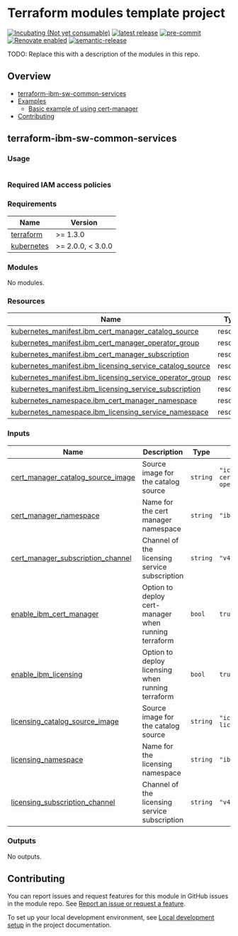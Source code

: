 <!-- Update this title with a descriptive name. Use sentence case. -->
# Terraform modules template project

<!--
Update status and "latest release" badges:
  1. For the status options, see https://terraform-ibm-modules.github.io/documentation/#/badge-status
  2. Update the "latest release" badge to point to the correct module's repo. Replace "terraform-ibm-module-template" in two places.
-->
[![Incubating (Not yet consumable)](https://img.shields.io/badge/status-Incubating%20(Not%20yet%20consumable)-red)](https://terraform-ibm-modules.github.io/documentation/#/badge-status)
[![latest release](https://img.shields.io/github/v/release/terraform-ibm-modules/terraform-ibm-sw-common-services?logo=GitHub&sort=semver)](https://github.com/terraform-ibm-modules/terraform-ibm-sw-common-services/releases/latest)
[![pre-commit](https://img.shields.io/badge/pre--commit-enabled-brightgreen?logo=pre-commit&logoColor=white)](https://github.com/pre-commit/pre-commit)
[![Renovate enabled](https://img.shields.io/badge/renovate-enabled-brightgreen.svg)](https://renovatebot.com/)
[![semantic-release](https://img.shields.io/badge/%20%20%F0%9F%93%A6%F0%9F%9A%80-semantic--release-e10079.svg)](https://github.com/semantic-release/semantic-release)

<!--
Add a description of modules in this repo.
Expand on the repo short description in the .github/settings.yml file.

For information, see "Module names and descriptions" at
https://terraform-ibm-modules.github.io/documentation/#/implementation-guidelines?id=module-names-and-descriptions
-->

TODO: Replace this with a description of the modules in this repo.


<!-- The following content is automatically populated by the pre-commit hook -->
<!-- BEGIN OVERVIEW HOOK -->
## Overview
* [terraform-ibm-sw-common-services](#terraform-ibm-sw-common-services)
* [Examples](./examples)
    * [Basic example of using cert-manager](./examples/basic)
* [Contributing](#contributing)
<!-- END OVERVIEW HOOK -->


<!--
If this repo contains any reference architectures, uncomment the heading below and link to them.
(Usually in the `/reference-architectures` directory.)
See "Reference architecture" in the public documentation at
https://terraform-ibm-modules.github.io/documentation/#/implementation-guidelines?id=reference-architecture
-->
<!-- ## Reference architectures -->


<!-- Replace this heading with the name of the root level module (the repo name) -->
## terraform-ibm-sw-common-services

### Usage

<!--
Add an example of the use of the module in the following code block.

Use real values instead of "var.<var_name>" or other placeholder values
unless real values don't help users know what to change.
-->

```hcl

```

### Required IAM access policies

<!-- PERMISSIONS REQUIRED TO RUN MODULE
If this module requires permissions, uncomment the following block and update
the sample permissions, following the format.
Replace the sample Account and IBM Cloud service names and roles with the
information in the console at
Manage > Access (IAM) > Access groups > Access policies.
-->

<!--
You need the following permissions to run this module:

- IAM services
    - **Sample IBM Cloud** service
        - `Editor` platform access
        - `Manager` platform access
- Account management services
    - **Sample account management** service
        - `Editor` platform access
-->

<!-- NO PERMISSIONS FOR MODULE
If no permissions are required for the module, uncomment the following
statement instead the previous block.
-->

<!-- No permissions are needed to run this module.-->


<!-- The following content is automatically populated by the pre-commit hook -->
<!-- BEGINNING OF PRE-COMMIT-TERRAFORM DOCS HOOK -->
### Requirements

| Name | Version |
|------|---------|
| <a name="requirement_terraform"></a> [terraform](#requirement\_terraform) | >= 1.3.0 |
| <a name="requirement_kubernetes"></a> [kubernetes](#requirement\_kubernetes) | >= 2.0.0, < 3.0.0 |

### Modules

No modules.

### Resources

| Name | Type |
|------|------|
| [kubernetes_manifest.ibm_cert_manager_catalog_source](https://registry.terraform.io/providers/hashicorp/kubernetes/latest/docs/resources/manifest) | resource |
| [kubernetes_manifest.ibm_cert_manager_operator_group](https://registry.terraform.io/providers/hashicorp/kubernetes/latest/docs/resources/manifest) | resource |
| [kubernetes_manifest.ibm_cert_manager_subscription](https://registry.terraform.io/providers/hashicorp/kubernetes/latest/docs/resources/manifest) | resource |
| [kubernetes_manifest.ibm_licensing_service_catalog_source](https://registry.terraform.io/providers/hashicorp/kubernetes/latest/docs/resources/manifest) | resource |
| [kubernetes_manifest.ibm_licensing_service_operator_group](https://registry.terraform.io/providers/hashicorp/kubernetes/latest/docs/resources/manifest) | resource |
| [kubernetes_manifest.ibm_licensing_service_subscription](https://registry.terraform.io/providers/hashicorp/kubernetes/latest/docs/resources/manifest) | resource |
| [kubernetes_namespace.ibm_cert_manager_namespace](https://registry.terraform.io/providers/hashicorp/kubernetes/latest/docs/resources/namespace) | resource |
| [kubernetes_namespace.ibm_licensing_service_namespace](https://registry.terraform.io/providers/hashicorp/kubernetes/latest/docs/resources/namespace) | resource |

### Inputs

| Name | Description | Type | Default | Required |
|------|-------------|------|---------|:--------:|
| <a name="input_cert_manager_catalog_source_image"></a> [cert\_manager\_catalog\_source\_image](#input\_cert\_manager\_catalog\_source\_image) | Source image for the catalog source | `string` | `"icr.io/cpopen/ibm-cert-manager-operator-catalog"` | no |
| <a name="input_cert_manager_namespace"></a> [cert\_manager\_namespace](#input\_cert\_manager\_namespace) | Name for the cert manager namespace | `string` | `"ibm-cert-manager"` | no |
| <a name="input_cert_manager_subscription_channel"></a> [cert\_manager\_subscription\_channel](#input\_cert\_manager\_subscription\_channel) | Channel of the licensing service subscription | `string` | `"v4.2"` | no |
| <a name="input_enable_ibm_cert_manager"></a> [enable\_ibm\_cert\_manager](#input\_enable\_ibm\_cert\_manager) | Option to deploy cert-manager when running terraform | `bool` | `true` | no |
| <a name="input_enable_ibm_licensing"></a> [enable\_ibm\_licensing](#input\_enable\_ibm\_licensing) | Option to deploy licensing when running terraform | `bool` | `true` | no |
| <a name="input_licensing_catalog_source_image"></a> [licensing\_catalog\_source\_image](#input\_licensing\_catalog\_source\_image) | Source image for the catalog source | `string` | `"icr.io/cpopen/ibm-licensing-catalog"` | no |
| <a name="input_licensing_namespace"></a> [licensing\_namespace](#input\_licensing\_namespace) | Name for the licensing namespace | `string` | `"ibm-licensing"` | no |
| <a name="input_licensing_subscription_channel"></a> [licensing\_subscription\_channel](#input\_licensing\_subscription\_channel) | Channel of the licensing service subscription | `string` | `"v4.1"` | no |

### Outputs

No outputs.
<!-- END OF PRE-COMMIT-TERRAFORM DOCS HOOK -->

<!-- Leave this section as is so that your module has a link to local development environment set-up steps for contributors to follow -->
## Contributing

You can report issues and request features for this module in GitHub issues in the module repo. See [Report an issue or request a feature](https://github.com/terraform-ibm-modules/.github/blob/main/.github/SUPPORT.md).

To set up your local development environment, see [Local development setup](https://terraform-ibm-modules.github.io/documentation/#/local-dev-setup) in the project documentation.
